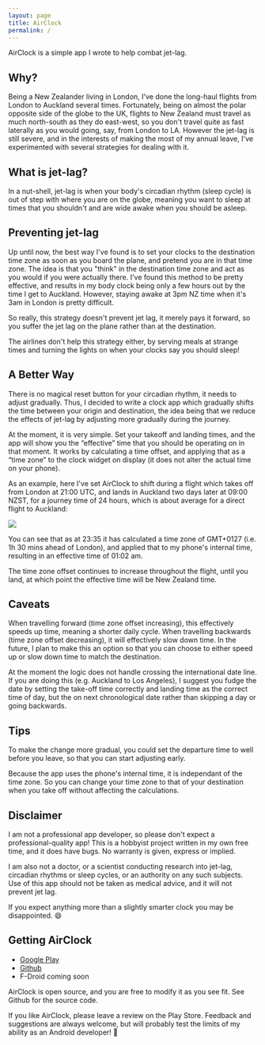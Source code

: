 ```yaml
---
layout: page
title: AirClock
permalink: /
---
```

AirClock is a simple app I wrote to help combat jet-lag.

## Why?

Being a New Zealander living in London, I've done the long-haul flights from London to Auckland several times. Fortunately, being on almost the polar opposite side of the globe to the UK, flights to New Zealand must travel as much north-south as they do east-west, so you don't travel quite as fast laterally as you would going, say, from London to LA. However the jet-lag is still severe, and in the interests of making the most of my annual leave, I've experimented with several strategies for dealing with it.

## What is jet-lag?
In a nut-shell, jet-lag is when your body's circadian rhythm (sleep cycle) is out of step with where you are on the globe, meaning you want to sleep at times that you shouldn't and are wide awake when you should be asleep.

## Preventing jet-lag

Up until now, the best way I've found is to set your clocks to the destination time zone as soon as you board the plane, and pretend you are in that time zone. The idea is that you "think" in the destination time zone and act as you would if you were actually there. I've found this method to be pretty effective, and results in my body clock being only a few hours out by the time I get to Auckland. However, staying awake at 3pm NZ time when it's 3am in London is pretty difficult.

So really, this strategy doesn't prevent jet lag, it merely pays it forward, so you suffer the jet lag on the plane rather than at the destination.

The airlines don't help this strategy either, by serving meals at strange times and turning the lights on when your clocks say you should sleep!

## A Better Way

There is no magical reset button for your circadian rhythm, it needs to adjust gradually. Thus, I decided to write a clock app which gradually shifts the time between your origin and destination, the idea being that we reduce the effects of jet-lag by adjusting more gradually during the journey.

At the moment, it is very simple. Set your takeoff and landing times, and the app will show you the “effective” time that you should be operating on in that moment. It works by calculating a time offset, and applying that as a “time zone” to the clock widget on display (it does not alter the actual time on your phone).

As an example, here I've set AirClock to shift during a flight which takes off from London at 21:00 UTC, and lands in Auckland two days later at 09:00 NZST, for a journey time of 24 hours, which is about average for a direct flight to Auckland:

![]({{site.baseurl}}/assets/img/example_1.png)

You can see that as at 23:35 it has calculated a time zone of GMT+0127 (i.e. 1h 30 mins ahead of London), and applied that to my phone's internal time, resulting in an effective time of 01:02 am.

The time zone offset continues to increase throughout the flight, until you land, at which point the effective time will be New Zealand time.

## Caveats

When travelling forward (time zone offset increasing), this effectively speeds up time, meaning a shorter daily cycle. When travelling backwards (time zone offset decreasing), it will effectively slow down time. In the future, I plan to make this an option so that you can choose to either speed up or slow down time to match the destination.

At the moment the logic does not handle crossing the international date line. If you are doing this (e.g. Auckland to Los Angeles), I suggest you fudge the date by setting the take-off time correctly and landing time as the correct time of day, but the on next chronological date rather than skipping a day or going backwards.

## Tips

To make the change more gradual, you could set the departure time to well before you leave, so that you can start adjusting early.

Because the app uses the phone's internal time, it is independant of the time zone. So you can change your time zone to that of your destination when you take off without affecting the calculations.

## Disclaimer

I am not a professional app developer, so please don't expect a professional-quality app! This is a hobbyist project written in my own free time, and it does have bugs. No warranty is given, express or implied.

I am also not a doctor, or a scientist conducting research into jet-lag, circadian rhythms or sleep cycles, or an authority on any such subjects. Use of this app should not be taken as medical advice, and it will not prevent jet lag.

If you expect anything more than a slightly smarter clock you may be disappointed. 😄

## Getting AirClock

 * [Google Play](https://play.google.com/store/apps/details?id=nz.al4.airclock)
 * [Github](https://github.com/al4/AirClock)
 * F-Droid coming soon

AirClock is open source, and you are free to modify it as you see fit. See Github for the source code.

If you like AirClock, please leave a review on the Play Store. Feedback and suggestions are always welcome, but will probably test the limits of my ability as an Android developer! 😬
